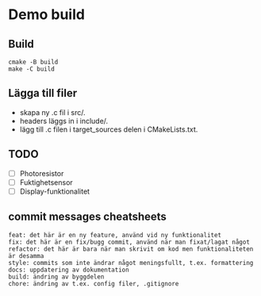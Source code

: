 # Demo build

## Build
```shell
cmake -B build
make -C build
```

## Lägga till filer

- skapa ny .c fil i src/.
- headers läggs in i include/.
- lägg till .c filen i target_sources delen i CMakeLists.txt.

## TODO

- [ ] Photoresistor
- [ ] Fuktighetsensor
- [ ] Display-funktionalitet

## commit messages cheatsheets

```shell
feat: det här är en ny feature, använd vid ny funktionalitet
fix: det här är en fix/bugg commit, använd när man fixat/lagat något
refactor: det här är bara när man skrivit om kod men funktionaliteten är desamma
style: commits som inte ändrar något meningsfullt, t.ex. formattering
docs: uppdatering av dokumentation
build: ändring av byggdelen
chore: ändring av t.ex. config filer, .gitignore
```
